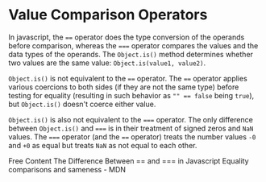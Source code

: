 # Value Comparison Operators

In javascript, the `==` operator does the type conversion of the operands before comparison, whereas the `===` operator compares the values and the data types of the operands. The `Object.is()` method determines whether two values are the same value: `Object.is(value1, value2)`.

`Object.is()` is not equivalent to the `==` operator. The `==` operator applies various coercions to both sides (if they are not the same type) before testing for equality (resulting in such behavior as `"" == false` being `true`), but `Object.is()` doesn't coerce either value.

`Object.is()` is also not equivalent to the `===` operator. The only difference between `Object.is()` and `===` is in their treatment of signed zeros and `NaN` values. The `===` operator (and the `==` operator) treats the number values `-0` and `+0` as equal but treats `NaN` as not equal to each other.

<ResourceGroupTitle>Free Content</ResourceGroupTitle>
<BadgeLink colorScheme='yellow' badgeText='Read' href='https://www.scaler.com/topics/javascript/difference-between-double-equals-and-triple-equals-in-javascript/'>The Difference Between == and === in Javascript</BadgeLink>
<BadgeLink colorScheme='yellow' badgeText='Read' href='https://developer.mozilla.org/en-US/docs/Web/JavaScript/Equality_comparisons_and_sameness#same-value_equality_using_object.is'>Equality comparisons and sameness - MDN</BadgeLink>
